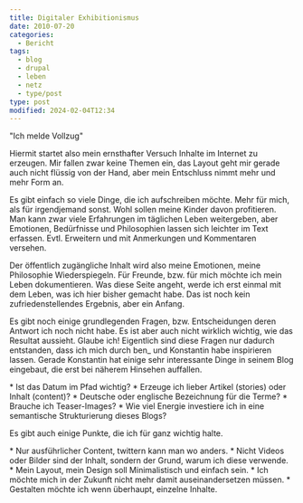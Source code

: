 ```yaml
---
title: Digitaler Exhibitionismus
date: 2010-07-20
categories:
  - Bericht
tags:
  - blog
  - drupal
  - leben
  - netz
  - type/post
type: post
modified: 2024-02-04T12:34
---
```


"Ich melde Vollzug"

Hiermit startet also mein ernsthafter Versuch Inhalte im Internet zu erzeugen. Mir fallen zwar keine Themen ein, das Layout geht mir gerade auch nicht flüssig von der Hand, aber mein Entschluss nimmt mehr und mehr Form an.

Es gibt einfach so viele Dinge, die ich aufschreiben möchte. Mehr für mich, als für irgendjemand sonst. Wohl sollen meine Kinder davon profitieren. Man kann zwar viele Erfahrungen im täglichen Leben weitergeben, aber Emotionen, Bedürfnisse und Philosophien lassen sich leichter im Text erfassen. Evtl. Erweitern und mit Anmerkungen und Kommentaren versehen.

Der öffentlich zugängliche Inhalt wird also meine Emotionen, meine Philosophie Wiederspiegeln. Für Freunde, bzw. für mich möchte ich mein Leben dokumentieren. Was diese Seite angeht, werde ich erst einmal mit dem Leben, was ich hier bisher gemacht habe. Das ist noch kein zufriedenstellendes Ergebnis, aber ein Anfang.

Es gibt noch einige grundlegenden Fragen, bzw. Entscheidungen deren Antwort ich noch nicht habe. Es ist aber auch nicht wirklich wichtig, wie das Resultat aussieht. Glaube ich! Eigentlich sind diese Fragen nur dadurch entstanden, dass ich mich durch ben\_ und Konstantin habe inspirieren lassen. Gerade Konstantin hat einige sehr interessante Dinge in seinem Blog eingebaut, die erst bei näherem Hinsehen auffallen.

\* Ist das Datum im Pfad wichtig?
\* Erzeuge ich lieber Artikel (stories) oder Inhalt (content)?
\* Deutsche oder englische Bezeichnung für die Terme?
\* Brauche ich Teaser-Images?
\* Wie viel Energie investiere ich in eine semantische Strukturierung dieses Blogs?

Es gibt auch einige Punkte, die ich für ganz wichtig halte.

\* Nur ausführlicher Content, twittern kann man wo anders.
\* Nicht Videos oder Bilder sind der Inhalt, sondern der Grund, warum ich diese verwende.
\* Mein Layout, mein Design soll Minimalistisch und einfach sein.
\* Ich möchte mich in der Zukunft nicht mehr damit auseinandersetzen müssen.
\* Gestalten möchte ich wenn überhaupt, einzelne Inhalte.
